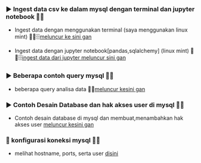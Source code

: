 ### ▶️ Ingest data csv ke dalam mysql dengan terminal dan jupyter notebook 👨‍💻               
 - Ingest data dengan menggunakan terminal (saya menggunakan linux mint)
🚀📂🗄️[meluncur ke sini gan](https://github.com/agilsaputra/Ingest_data_dan_querySQL/tree/master/ingest%20data%20sql/ingest%20data%20dari%20terminal%20linux%20mint)

 - Ingest data dengan jupyter notebook[pandas,sqlalchemy] (linux mint) 
🚀📂🗄️[ingest data dari jupyter meluncur sini gan](https://github.com/agilsaputra/Ingest_data_dan_querySQL/tree/master/ingest%20data%20sql/ingest%20data%20jupyter)


###  ▶️ Beberapa contoh query mysql 👨‍💻  
- beberapa query analisa data 🚀📂[meluncur kesini gan](https://github.com/agilsaputra/Ingest_data_dan_querySQL/tree/master/querySQL)

###  ▶️ Contoh Desain Database dan hak akses user di mysql 👨‍💻  
- Contoh desain database di mysql dan membuat,menambahkan hak akses user [meluncur kesini gan](https://github.com/agilsaputra/Ingest_data_dan_querySQL/tree/master/Relational_Database_dan_AccessControl) 
### 🔌 konfigurasi koneksi mysql 👨‍💻
- melihat hostname, ports, serta user [disini]()

